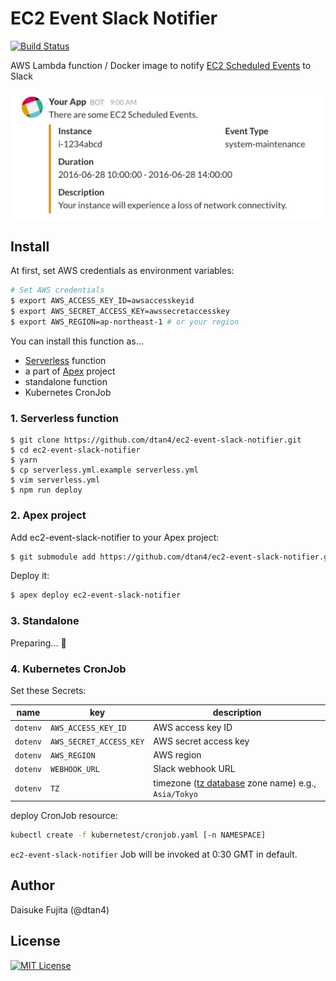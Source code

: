 # EC2 Event Slack Notifier

[![Build Status](https://travis-ci.org/dtan4/ec2-event-slack-notifier.svg?branch=master)](https://travis-ci.org/dtan4/ec2-event-slack-notifier)

AWS Lambda function / Docker image to notify [EC2 Scheduled Events](http://docs.aws.amazon.com/AWSEC2/latest/UserGuide/monitoring-instances-status-check_sched.html) to Slack

![image](images/slack.png)

## Install

At first, set AWS credentials as environment variables:

```bash
# Set AWS credentials
$ export AWS_ACCESS_KEY_ID=awsaccesskeyid
$ export AWS_SECRET_ACCESS_KEY=awssecretaccesskey
$ export AWS_REGION=ap-northeast-1 # or your region
```

You can install this function as...

- [Serverless](https://serverless.com/) function
- a part of [Apex](http://apex.run/) project
- standalone function
- Kubernetes CronJob

### 1. Serverless function

```sh-session
$ git clone https://github.com/dtan4/ec2-event-slack-notifier.git
$ cd ec2-event-slack-notifier
$ yarn
$ cp serverless.yml.example serverless.yml
$ vim serverless.yml
$ npm run deploy
```

### 2. Apex project

Add ec2-event-slack-notifier to your Apex project:

```bash
$ git submodule add https://github.com/dtan4/ec2-event-slack-notifier.git functions/ec2-event-slack-notifier
```

Deploy it:

```bash
$ apex deploy ec2-event-slack-notifier
```

### 3. Standalone

Preparing... :construction_worker:

### 4. Kubernetes CronJob

Set these Secrets:

|name|key|description|
|----|---|-----------|
|`dotenv`|`AWS_ACCESS_KEY_ID`|AWS access key ID|
|`dotenv`|`AWS_SECRET_ACCESS_KEY`|AWS secret access key|
|`dotenv`|`AWS_REGION`|AWS region|
|`dotenv`|`WEBHOOK_URL`|Slack webhook URL|
|`dotenv`|`TZ`|timezone ([tz database](https://en.wikipedia.org/wiki/List_of_tz_database_time_zones) zone name) e.g., `Asia/Tokyo`|

deploy CronJob resource:

```bash
kubectl create -f kubernetest/cronjob.yaml [-n NAMESPACE]
```

`ec2-event-slack-notifier` Job will be invoked at 0:30 GMT in default.

## Author

Daisuke Fujita (@dtan4)

## License

[![MIT License](http://img.shields.io/badge/license-MIT-blue.svg?style=flat)](LICENSE)
